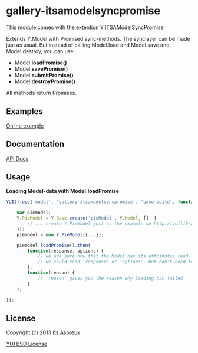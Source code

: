 gallery-itsamodelsyncpromise
============================


This module comes with the extention Y.ITSAModelSyncPromise

Extends Y.Model with Promised sync-methods. The synclayer can be made just as usual. But instead of calling
Model.load and Model.save and Model.destroy, you can use:

* Model.<b>loadPromise()</b>
* Model.<b>savePromise()</b>
* Model.<b>submitPromise()</b>
* Model.<b>destroyPromise()</b>


All methods return Promises.

Examples
--------
[Online example](http://projects.itsasbreuk.nl/examples/itsamodelsyncpromise/index.html)

Documentation
--------------
[API Docs](http://projects.itsasbreuk.nl/apidocs/classes/ITSAModelSyncPromise.html)

Usage
-----

<b>Loading Model-data with Model.loadPromise</b>
```js
YUI().use('model', 'gallery-itsamodelsyncpromise', 'base-build', function(Y) {

    var piemodel;
    Y.PieModel = Y.Base.create('pieModel', Y.Model, [], {
        // ... create Y.PieModel just as the example on http://yuilibrary.com/yui/docs/model/#the-sync-method specifies ...
    });
    piemodel = new Y.PieModel({...});

    piemodel.loadPromise().then(
        function(response, options) {
            // we are sure now that the Model has its attributes read.
            // we could read 'response' or 'options', but don't need to
        },
        function(reason) {
            // 'reason' gives you the reason why loading has failed
        }
    );

});
```

License
-------

Copyright (c) 2013 [Its Asbreuk](http://http://itsasbreuk.nl)

[YUI BSD License](http://developer.yahoo.com/yui/license.html)
